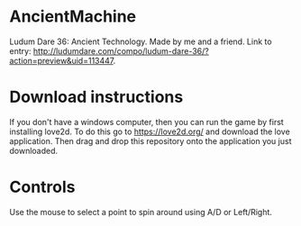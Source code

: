 # AncientMachine
Ludum Dare 36: Ancient Technology.
Made by me and a friend. Link to entry: http://ludumdare.com/compo/ludum-dare-36/?action=preview&uid=113447.

# Download instructions
If you don't have a windows computer, then you can run the game by first installing love2d. To do this go to https://love2d.org/ and download the love application. Then drag and drop this repository onto the application you just downloaded. 

# Controls
Use the mouse to select a point to spin around using A/D or Left/Right.
